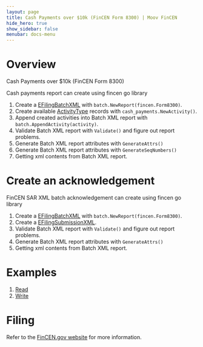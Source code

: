 ```yaml
---
layout: page
title: Cash Payments over $10k (FinCEN Form 8300) | Moov FinCEN
hide_hero: true
show_sidebar: false
menubar: docs-menu
---
```


# Overview

Cash Payments over $10k (FinCEN Form 8300)


Cash payments report can create using fincen go library

1. Create a [EFilingBatchXML](https://godoc.org/github.com/moov-io/fincen/pkg/batch#EFilingBatchXML) with `batch.NewReport(fincen.Form8300)`.
2. Create available [ActivityType](https://godoc.org/github.com/moov-io/pkg/cash_payments#ActivityType) records with `cash_payments.NewActivity()`.
3. Append created activities into Batch XML report with `batch.AppendActivity(activity)`.
4. Validate Batch XML report with `Validate()` and figure out report problems.
5. Generate Batch XML report attributes with `GenerateAttrs()`
6. Generate Batch XML report attributes with `GenerateSeqNumbers()`
7. Getting xml contents from Batch XML report.

# Create an acknowledgement

FinCEN SAR XML batch acknowledgement can create using fincen go library

1. Create a [EFilingBatchXML](https://godoc.org/github.com/moov-io/fincen/pkg/batch#EFilingBatchXML) with `batch.NewReport(fincen.Form8300)`.
2. Create a [EFilingSubmissionXML](https://godoc.org/github.com/moov-io/pkg/batch#EFilingSubmissionXML).
3. Validate Batch XML report with `Validate()` and figure out report problems.
4. Generate Batch XML report attributes with `GenerateAttrs()`
5. Getting xml contents from Batch XML report.

# Examples
1. [Read](https://github.com/moov-io/fincen/tree/master/examples/cash_payment_read/main.go)
2. [Write](https://github.com/moov-io/fincen/tree/master/examples/cash_payment_write/main.go)

# Filing

Refer to the [FinCEN.gov website](https://www.fincen.gov/resources/filing-information) for more information.
